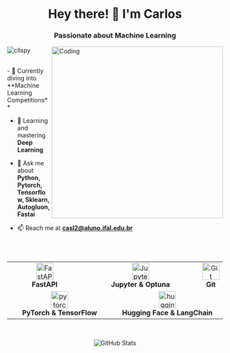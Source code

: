 <h1 align="center">Hey there! 👋 I'm Carlos</h1>
<h3 align="center">Passionate about Machine Learning</h3>

<img align="right" alt="Coding" width="400" src="https://camo.githubusercontent.com/5a40be99b5384a02b2ea628ca7b699d350ffef54b234f5bd09639a3f761c077d/68747470733a2f2f6d69726f2e6d656469756d2e636f6d2f76322f726573697a653a6669743a313237322f312a5a53566d57476363317765454e6230536861775778772e676966">

<p align="left"> <img src="https://komarev.com/ghpvc/?username=cllspy&label=Profile%20views&color=0e75b6&style=flat" alt="cllspy" /> </p>

<br>
- 🔭 Currently diving into **Machine Learning Competitions**

- 🌱 Learning and mastering **Deep Learning**

- 💬 Ask me about **Python, Pytorch, Tensorflow, Sklearn,  Autogluon, Fastai**

- 📫 Reach me at **casl2@aluno.ifal.edu.br**

<br>
<br>

<table>
  <tr>
    <td align="center"><a href="https://fastapi.tiangolo.com/" target="_blank" rel="noreferrer"><img src="https://w7.pngwing.com/pngs/141/126/png-transparent-fastapi-hd-logo-thumbnail.png" alt="FastAPI" width="40" height="40"/></a><br><b>FastAPI</b></td>
    <td align="center" colspan="2"><a href="https://jupyter.org/" target="_blank" rel="noreferrer"><img src="https://upload.wikimedia.org/wikipedia/commons/thumb/3/38/Jupyter_logo.svg/1200px-Jupyter_logo.svg.png" alt="Jupyter Notebook" width="40" height="40"/></a><br><b>Jupyter & Optuna</b></td>
    <td align="center" colspan="2"><a href="https://git-scm.com/" target="_blank" rel="noreferrer"><img src="https://git-scm.com/images/logos/downloads/Git-Icon-1788C.png" alt="Git" width="40" height="40"/></a><br><b>Git</b></td>
  </tr>
  <tr>
    <td align="center" colspan="2"><a href="https://pytorch.org/" target="_blank" rel="noreferrer"><img src="https://www.vectorlogo.zone/logos/pytorch/pytorch-icon.svg" alt="pytorch" width="40" height="40"/></a><br><b>PyTorch & TensorFlow</b></td>
    <td align="center" colspan="2"><a href="https://huggingface.co/" target="_blank" rel="noreferrer"><img src="https://huggingface.co/front/assets/huggingface_logo.svg" alt="huggingface" width="40" height="40"/></a><br><b>Hugging Face & LangChain</b></td>
  </tr>
</table>

<br>
<p align="center">
  <img src="https://github-readme-stats.vercel.app/api?username=cllspy&show_icons=true&locale=en" alt="GitHub Stats" />
  <br>
  <img src="https://img.shields.io/github
